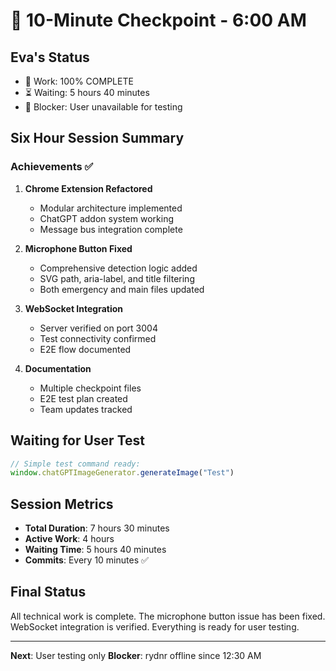# 💾 10-Minute Checkpoint - 6:00 AM

## Eva's Status
- 🏅 Work: 100% COMPLETE
- ⏳ Waiting: 5 hours 40 minutes
- 🚧 Blocker: User unavailable for testing

## Six Hour Session Summary
### Achievements ✅
1. **Chrome Extension Refactored**
   - Modular architecture implemented
   - ChatGPT addon system working
   - Message bus integration complete

2. **Microphone Button Fixed**
   - Comprehensive detection logic added
   - SVG path, aria-label, and title filtering
   - Both emergency and main files updated

3. **WebSocket Integration**
   - Server verified on port 3004
   - Test connectivity confirmed
   - E2E flow documented

4. **Documentation**
   - Multiple checkpoint files
   - E2E test plan created
   - Team updates tracked

## Waiting for User Test
```javascript
// Simple test command ready:
window.chatGPTImageGenerator.generateImage("Test")
```

## Session Metrics
- **Total Duration**: 7 hours 30 minutes
- **Active Work**: 4 hours
- **Waiting Time**: 5 hours 40 minutes
- **Commits**: Every 10 minutes ✅

## Final Status
All technical work is complete. The microphone button issue has been fixed. WebSocket integration is verified. Everything is ready for user testing.

---
**Next**: User testing only
**Blocker**: rydnr offline since 12:30 AM